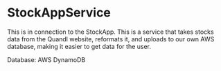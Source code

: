 # StockAppService

This is in connection to the StockApp. This is a service that takes stocks data from the Quandl website, reformats it, and uploads to our own AWS database, making it easier to get data for the user.

Database: AWS DynamoDB
